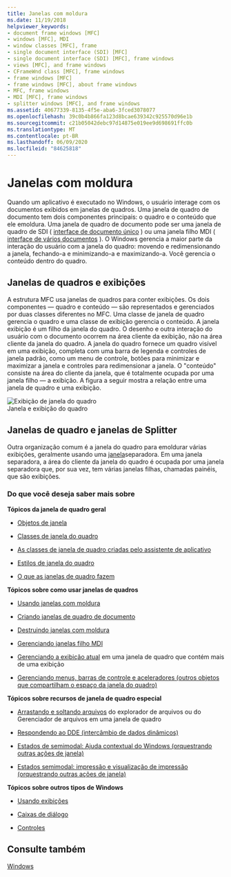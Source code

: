 ```yaml
---
title: Janelas com moldura
ms.date: 11/19/2018
helpviewer_keywords:
- document frame windows [MFC]
- windows [MFC], MDI
- window classes [MFC], frame
- single document interface (SDI) [MFC]
- single document interface (SDI) [MFC], frame windows
- views [MFC], and frame windows
- CFrameWnd class [MFC], frame windows
- frame windows [MFC]
- frame windows [MFC], about frame windows
- MFC, frame windows
- MDI [MFC], frame windows
- splitter windows [MFC], and frame windows
ms.assetid: 40677339-8135-4f5e-aba6-3fced3078077
ms.openlocfilehash: 39c0b4b866fa123d8bcae639342c925570d96e1b
ms.sourcegitcommit: c21b05042debc97d14875e019ee9d698691ffc0b
ms.translationtype: MT
ms.contentlocale: pt-BR
ms.lasthandoff: 06/09/2020
ms.locfileid: "84625818"
---
```

# <a name="frame-windows"></a>Janelas com moldura

Quando um aplicativo é executado no Windows, o usuário interage com os documentos exibidos em janelas de quadros. Uma janela de quadro de documento tem dois componentes principais: o quadro e o conteúdo que ele emoldura. Uma janela de quadro de documento pode ser uma janela de quadro de SDI ( [interface de documento único](sdi-and-mdi.md) ) ou uma janela filho MDI ( [interface de vários documentos](sdi-and-mdi.md) ). O Windows gerencia a maior parte da interação do usuário com a janela do quadro: movendo e redimensionando a janela, fechando-a e minimizando-a e maximizando-a. Você gerencia o conteúdo dentro do quadro.

## <a name="frame-windows-and-views"></a>Janelas de quadros e exibições

A estrutura MFC usa janelas de quadros para conter exibições. Os dois componentes — quadro e conteúdo — são representados e gerenciados por duas classes diferentes no MFC. Uma classe de janela de quadro gerencia o quadro e uma classe de exibição gerencia o conteúdo. A janela exibição é um filho da janela do quadro. O desenho e outra interação do usuário com o documento ocorrem na área cliente da exibição, não na área cliente da janela do quadro. A janela do quadro fornece um quadro visível em uma exibição, completa com uma barra de legenda e controles de janela padrão, como um menu de controle, botões para minimizar e maximizar a janela e controles para redimensionar a janela. O "conteúdo" consiste na área do cliente da janela, que é totalmente ocupada por uma janela filho — a exibição. A figura a seguir mostra a relação entre uma janela de quadro e uma exibição.

![Exibição de janela do quadro](../mfc/media/vc37fx1.gif "Exibição de janela do quadro") <br/>
Janela e exibição do quadro

## <a name="frame-windows-and-splitter-windows"></a>Janelas de quadro e janelas de Splitter

Outra organização comum é a janela do quadro para emoldurar várias exibições, geralmente usando uma [janela](multiple-document-types-views-and-frame-windows.md)separadora. Em uma janela separadora, a área do cliente da janela do quadro é ocupada por uma janela separadora que, por sua vez, tem várias janelas filhas, chamadas painéis, que são exibições.

### <a name="what-do-you-want-to-know-more-about"></a>Do que você deseja saber mais sobre

**Tópicos da janela de quadro geral**

- [Objetos de janela](window-objects.md)

- [Classes de janela do quadro](frame-window-classes.md)

- [As classes de janela de quadro criadas pelo assistente de aplicativo](frame-window-classes-created-by-the-application-wizard.md)

- [Estilos de janela do quadro](frame-window-styles-cpp.md)

- [O que as janelas de quadro fazem](what-frame-windows-do.md)

**Tópicos sobre como usar janelas de quadros**

- [Usando janelas com moldura](using-frame-windows.md)

- [Criando janelas de quadro de documento](creating-document-frame-windows.md)

- [Destruindo janelas com moldura](destroying-frame-windows.md)

- [Gerenciando janelas filho MDI](managing-mdi-child-windows.md)

- [Gerenciando a exibição atual](managing-the-current-view.md) em uma janela de quadro que contém mais de uma exibição

- [Gerenciando menus, barras de controle e aceleradores (outros objetos que compartilham o espaço da janela do quadro)](managing-menus-control-bars-and-accelerators.md)

**Tópicos sobre recursos de janela de quadro especial**

- [Arrastando e soltando arquivos](dragging-and-dropping-files-in-a-frame-window.md) do explorador de arquivos ou do Gerenciador de arquivos em uma janela de quadro

- [Respondendo ao DDE (intercâmbio de dados dinâmicos)](responding-to-dynamic-data-exchange-dde.md)

- [Estados de semimodal: Ajuda contextual do Windows (orquestrando outras ações de janela)](orchestrating-other-window-actions.md)

- [Estados semimodal: impressão e visualização de impressão (orquestrando outras ações de janela)](orchestrating-other-window-actions.md)

**Tópicos sobre outros tipos de Windows**

- [Usando exibições](using-views.md)

- [Caixas de diálogo](dialog-boxes.md)

- [Controles](controls-mfc.md)

## <a name="see-also"></a>Consulte também

[Windows](windows.md)
